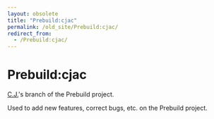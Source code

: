 ```yaml
---
layout: obsolete
title: "Prebuild:cjac"
permalink: /old_site/Prebuild:cjac/
redirect_from:
  - /Prebuild:cjac/
---
```


Prebuild:cjac
=============

[C.J.](/index.php?title=User:Cjcollier&action=edit&redlink=1 "User:Cjcollier (page does not exist)")'s branch of the Prebuild project.

Used to add new features, correct bugs, etc. on the Prebuild project.

